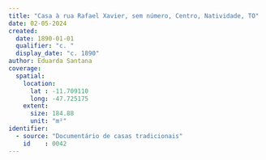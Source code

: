 ```yaml
---
title: "Casa à rua Rafael Xavier, sem número, Centro, Natividade, TO"
date: 02-05-2024
created:
  date: 1890-01-01
  qualifier: "c. "
  display_date: "c. 1890"
author: Eduarda Santana
coverage:
  spatial:
    location:
      lat : -11.709110
      long: -47.725175
    extent:
      size: 184.88
      unit: "m²"
identifier:
  - source: "Documentário de casas tradicionais"
    id    : 0042
---
```

